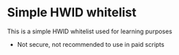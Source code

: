 # Simple HWID whitelist

This is a simple HWID whitelist used for learning purposes
* Not secure, not recommended to use in paid scripts

